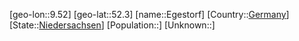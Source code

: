 ﻿---
location: [52.3,9.52]
type: City
tags:
- geo/City


SpocWebEntityId: 29981
isDeleted: false
confidential: public

---
[geo-lon::9.52]
[geo-lat::52.3]
[name::Egestorf]
[Country::[Germany](geo/Continent/Europe/Germany.md)]
[State::[Niedersachsen](geo/Continent/Europe/Germany/Niedersachsen.md)]
[Population::]
[Unknown::]


